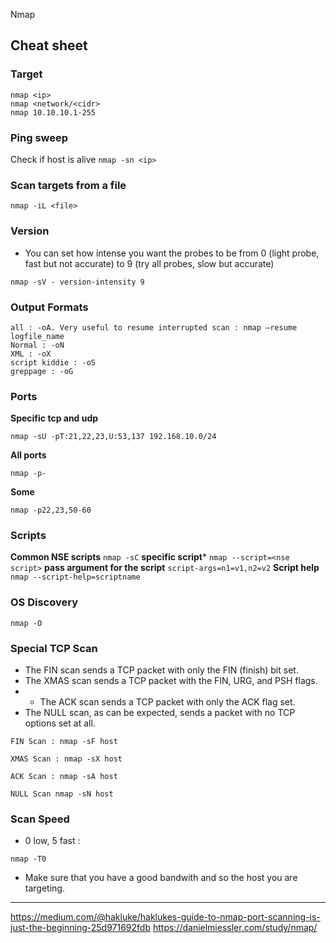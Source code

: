 Nmap

## Cheat sheet

### Target

```
nmap <ip>
nmap <network/<cidr>
nmap 10.10.10.1-255
```

### Ping sweep 

Check if host is alive
```nmap -sn <ip>```

### Scan targets from a file

```nmap -iL <file>```

### Version

- You can set how intense you want the probes to be from 0 (light probe, fast but not accurate) to 9 (try all probes, slow but accurate)

```nmap -sV - version-intensity 9```

### Output Formats

```
all : -oA. Very useful to resume interrupted scan : nmap –resume logfile_name
Normal : -oN
XML : -oX
script kiddie : -oS
greppage : -oG
```

### Ports 

**Specific tcp and udp** 

```nmap -sU -pT:21,22,23,U:53,137 192.168.10.0/24```

**All ports**

```nmap -p-```

**Some**

```nmap -p22,23,50-60```

### Scripts

**Common NSE scripts**
```nmap -sC```
**specific script***
```nmap --script=<nse script>```
**pass argument for the script**
```script-args=n1=v1,n2=v2```
**Script help**
```nmap --script-help=scriptname```



### OS Discovery

```nmap -O```


### Special TCP Scan

- The FIN scan sends a TCP packet with only the FIN (finish) bit set. 
- The XMAS scan sends a TCP packet with the FIN, URG, and PSH flags. 
- - The ACK scan sends a TCP packet with only the ACK flag set. 
- The NULL scan, as can be expected, sends a packet with no TCP options set at all.

```
FIN Scan : nmap -sF host

XMAS Scan : nmap -sX host

ACK Scan : nmap -sA host

NULL Scan nmap -sN host

```

### Scan Speed

- 0 low, 5 fast :

```nmap -T0```

- Make sure that you have a good bandwith and so the host you are targeting.


---
https://medium.com/@hakluke/haklukes-guide-to-nmap-port-scanning-is-just-the-beginning-25d971692fdb
https://danielmiessler.com/study/nmap/
